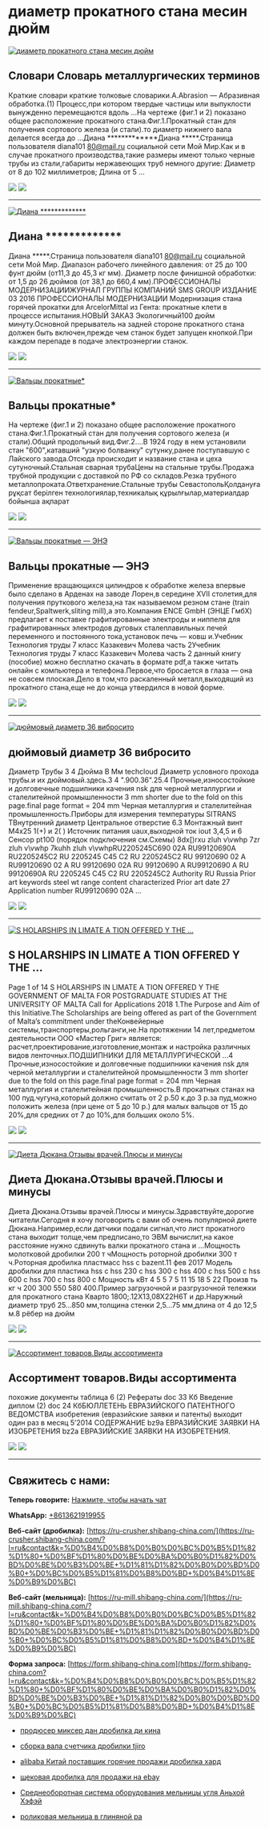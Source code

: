 # диаметр прокатного стана месин дюйм

<a href="https://swt.shibang-china.com/?l=ru&img&k=%D0%B4%D0%B8%D0%B0%D0%BC%D0%B5%D1%82%D1%80+%D0%BF%D1%80%D0%BE%D0%BA%D0%B0%D1%82%D0%BD%D0%BE%D0%B3%D0%BE+%D1%81%D1%82%D0%B0%D0%BD%D0%B0+%D0%BC%D0%B5%D1%81%D0%B8%D0%BD+%D0%B4%D1%8E%D0%B9%D0%BC" target="_blank">![диаметр прокатного стана месин дюйм](http://static.shibang-china.com/all-800x300/1042.jpg)</a>

## Словари Словарь металлургических терминов
Краткие словари краткие толковые словарики.A.Abrasion — Абразивная обработка.(1) Процесс,при котором твердые частицы или выпуклости вынужденно перемещаются вдоль …На чертеже (фиг.1 и 2) показано общее расположение прокатного стана.Фиг.1.Прокатный стан для получения сортового железа (и стали).то диаметр нижнего вала делается всегда до …Диана *************Диана *****.Страница пользователя diana101 80@mail.ru социальной сети Мой Мир.Как и в случае прокатного производства,такие размеры имеют только черные трубы из стали,габариты нержавеющих труб немного другие: Диаметр от 8 до 102 миллиметров; Длина от 5 …


<a href="https://whatsapp.shibangsoft.com/WhatsApp.php" target="_blank" title="WhatsApp">![](http://static.shibang-china.com/icon/whatsapp.png)</a> <a href="https://swt.shibang-china.com/?l=ru&icon&k=%D0%B4%D0%B8%D0%B0%D0%BC%D0%B5%D1%82%D1%80+%D0%BF%D1%80%D0%BE%D0%BA%D0%B0%D1%82%D0%BD%D0%BE%D0%B3%D0%BE+%D1%81%D1%82%D0%B0%D0%BD%D0%B0+%D0%BC%D0%B5%D1%81%D0%B8%D0%BD+%D0%B4%D1%8E%D0%B9%D0%BC" target="_blank">![](http://static.shibang-china.com/icon/chat-ru.png)</a>

---

<a href="https://swt.shibang-china.com/?l=ru&img&k=%D0%B4%D0%B8%D0%B0%D0%BC%D0%B5%D1%82%D1%80+%D0%BF%D1%80%D0%BE%D0%BA%D0%B0%D1%82%D0%BD%D0%BE%D0%B3%D0%BE+%D1%81%D1%82%D0%B0%D0%BD%D0%B0+%D0%BC%D0%B5%D1%81%D0%B8%D0%BD+%D0%B4%D1%8E%D0%B9%D0%BC" target="_blank">![Диана *************](http://static.shibang-china.com/all-800x300/1123.jpg)</a>

## Диана *************
Диана *****.Страница пользователя diana101 80@mail.ru социальной сети Мой Мир. Диапазон рабочего линейного давления: от 25 до 100 фунт дюйм (от11,3 до 45,3 кг мм). Диаметр после финишной обработки: от 1,5 до 26 дюймов (от 38,1 до 660,4 мм).ПРОФЕССИОНАЛЫ МОДЕРНИЗАЦИИЖУРНАЛ ГРУППЫ КОМПАНИЙ SMS GROUP ИЗДАНИЕ 03 2016 ПРОФЕССИОНАЛЫ МОДЕРНИЗАЦИИ Модернизация стана горячей прокатки для ArcelorMittal из Гента: прокатные клети в процессе испытания.НОВЫЙ ЗАКАЗ Экологичный100 дюйм минуту.Основной прерыватель на задней стороне прокатного стана должен быть включен,прежде чем станок будет запущен кнопкой.При каждом перепаде в подаче электроэнергии станок.


<a href="https://whatsapp.shibangsoft.com/WhatsApp.php" target="_blank" title="WhatsApp">![](http://static.shibang-china.com/icon/whatsapp.png)</a> <a href="https://swt.shibang-china.com/?l=ru&icon&k=%D0%B4%D0%B8%D0%B0%D0%BC%D0%B5%D1%82%D1%80+%D0%BF%D1%80%D0%BE%D0%BA%D0%B0%D1%82%D0%BD%D0%BE%D0%B3%D0%BE+%D1%81%D1%82%D0%B0%D0%BD%D0%B0+%D0%BC%D0%B5%D1%81%D0%B8%D0%BD+%D0%B4%D1%8E%D0%B9%D0%BC" target="_blank">![](http://static.shibang-china.com/icon/chat-ru.png)</a>

---

<a href="https://swt.shibang-china.com/?l=ru&img&k=%D0%B4%D0%B8%D0%B0%D0%BC%D0%B5%D1%82%D1%80+%D0%BF%D1%80%D0%BE%D0%BA%D0%B0%D1%82%D0%BD%D0%BE%D0%B3%D0%BE+%D1%81%D1%82%D0%B0%D0%BD%D0%B0+%D0%BC%D0%B5%D1%81%D0%B8%D0%BD+%D0%B4%D1%8E%D0%B9%D0%BC" target="_blank">![Вальцы прокатные*](http://static.shibang-china.com/all-800x300/1079.jpg)</a>

## Вальцы прокатные*
На чертеже (фиг.1 и 2) показано общее расположение прокатного стана.Фиг.1.Прокатный стан для получения сортового железа (и стали).Общий продольный вид.Фиг.2.…В 1924 году в нем установили стан &quot;600&quot;,катавший &quot;узкую болванку&quot; сутунку,ранее поступавшую с Лайского завода.Отсюда происходит и название стана и цеха сутуночный.Стальная сварная трубаЦены на стальные трубы.Продажа трубной продукции с доставкой по РФ со складов.Резка трубного металлопроката.Ответхранение.Стальные трубы СевастопольҚолдануға рұқсат берілген технологиялар,техникалық құрылғылар,материалдар бойынша ақпарат


<a href="https://whatsapp.shibangsoft.com/WhatsApp.php" target="_blank" title="WhatsApp">![](http://static.shibang-china.com/icon/whatsapp.png)</a> <a href="https://swt.shibang-china.com/?l=ru&icon&k=%D0%B4%D0%B8%D0%B0%D0%BC%D0%B5%D1%82%D1%80+%D0%BF%D1%80%D0%BE%D0%BA%D0%B0%D1%82%D0%BD%D0%BE%D0%B3%D0%BE+%D1%81%D1%82%D0%B0%D0%BD%D0%B0+%D0%BC%D0%B5%D1%81%D0%B8%D0%BD+%D0%B4%D1%8E%D0%B9%D0%BC" target="_blank">![](http://static.shibang-china.com/icon/chat-ru.png)</a>

---

<a href="https://swt.shibang-china.com/?l=ru&img&k=%D0%B4%D0%B8%D0%B0%D0%BC%D0%B5%D1%82%D1%80+%D0%BF%D1%80%D0%BE%D0%BA%D0%B0%D1%82%D0%BD%D0%BE%D0%B3%D0%BE+%D1%81%D1%82%D0%B0%D0%BD%D0%B0+%D0%BC%D0%B5%D1%81%D0%B8%D0%BD+%D0%B4%D1%8E%D0%B9%D0%BC" target="_blank">![Вальцы прокатные — ЭНЭ](http://static.shibang-china.com/all-800x300/514.jpg)</a>

## Вальцы прокатные — ЭНЭ
Применение вращающихся цилиндров к обработке железа впервые было сделано в Арденах на заводе Лорен,в середине XVII столетия,для получения пруткового железа,на так называемом резном стане (train fendeur,Spaltwerk,sliting mill),a это.Компания ENCE GmbH (ЭНЦЕ ГмбХ) предлагает к поставке графитированные электроды и ниппеля для графитированных электродов дуговых сталеплавильных печей переменного и постоянного тока,установок печь — ковш и.Учебник Технология труды 7 класс Казакевич Молева часть 2Учебник Технология труды 7 класс Казакевич Молева часть 2 данный книгу (пособие) можно бесплатно скачать в формате pdf,а также читать онлайн с компьютера и телефона.Первое,что бросается в глаза — она не совсем плоская.Дело в том,что раскаленный металл,выходящий из прокатного стана,еще не до конца утвердился в новой форме.


<a href="https://whatsapp.shibangsoft.com/WhatsApp.php" target="_blank" title="WhatsApp">![](http://static.shibang-china.com/icon/whatsapp.png)</a> <a href="https://swt.shibang-china.com/?l=ru&icon&k=%D0%B4%D0%B8%D0%B0%D0%BC%D0%B5%D1%82%D1%80+%D0%BF%D1%80%D0%BE%D0%BA%D0%B0%D1%82%D0%BD%D0%BE%D0%B3%D0%BE+%D1%81%D1%82%D0%B0%D0%BD%D0%B0+%D0%BC%D0%B5%D1%81%D0%B8%D0%BD+%D0%B4%D1%8E%D0%B9%D0%BC" target="_blank">![](http://static.shibang-china.com/icon/chat-ru.png)</a>

---

<a href="https://swt.shibang-china.com/?l=ru&img&k=%D0%B4%D0%B8%D0%B0%D0%BC%D0%B5%D1%82%D1%80+%D0%BF%D1%80%D0%BE%D0%BA%D0%B0%D1%82%D0%BD%D0%BE%D0%B3%D0%BE+%D1%81%D1%82%D0%B0%D0%BD%D0%B0+%D0%BC%D0%B5%D1%81%D0%B8%D0%BD+%D0%B4%D1%8E%D0%B9%D0%BC" target="_blank">![дюймовый диаметр 36 вибросито](http://static.shibang-china.com/all-800x300/739.jpg)</a>

## дюймовый диаметр 36 вибросито
Диаметр Трубы 3 4 Дюйма В Мм techcloud Диаметр условного прохода трубы.и их дюймовый.здесь.3 4 &quot;.900.36&quot;.25.4 Прочные,износостойкие и долговечные подшипники качения nsk для черной металлургии и сталелитейной промышленности 3 mm shorter due to the fold on this page.final page format = 204 mm Черная металлургия и сталелитейная промышленность.Приборы для измерения температуры SITRANS TВнутренний диаметр Центральное отверстие 6.3 Монтажный винт М4х25 1(+) и 2( ) Источник питания uaux,выходной ток iout 3,4,5 и 6 Сенсор pt100 (порядок подключения см.Схемы) 8dx[)rxu zluh v\vwhp 7zr zluh v\vwhp 7kuhh zluh v\vwhpRU2205245C690 02A RU99120690A RU2205245C2 RU 2205245 C45 C2 RU 2205245C2 RU 99120690 02 A RU99120690 02 A RU 99120690 02A RU 99120690 A RU99120690 A RU 99120690A RU 2205245 C45 C2 RU 2205245C2 Authority RU Russia Prior art keywords steel wt range content characterized Prior art date 27 Application number RU99120690 02A …


<a href="https://whatsapp.shibangsoft.com/WhatsApp.php" target="_blank" title="WhatsApp">![](http://static.shibang-china.com/icon/whatsapp.png)</a> <a href="https://swt.shibang-china.com/?l=ru&icon&k=%D0%B4%D0%B8%D0%B0%D0%BC%D0%B5%D1%82%D1%80+%D0%BF%D1%80%D0%BE%D0%BA%D0%B0%D1%82%D0%BD%D0%BE%D0%B3%D0%BE+%D1%81%D1%82%D0%B0%D0%BD%D0%B0+%D0%BC%D0%B5%D1%81%D0%B8%D0%BD+%D0%B4%D1%8E%D0%B9%D0%BC" target="_blank">![](http://static.shibang-china.com/icon/chat-ru.png)</a>

---

<a href="https://swt.shibang-china.com/?l=ru&img&k=%D0%B4%D0%B8%D0%B0%D0%BC%D0%B5%D1%82%D1%80+%D0%BF%D1%80%D0%BE%D0%BA%D0%B0%D1%82%D0%BD%D0%BE%D0%B3%D0%BE+%D1%81%D1%82%D0%B0%D0%BD%D0%B0+%D0%BC%D0%B5%D1%81%D0%B8%D0%BD+%D0%B4%D1%8E%D0%B9%D0%BC" target="_blank">![S HOLARSHIPS IN LIMATE A TION OFFERED Y THE …](http://static.shibang-china.com/all-800x300/408.jpg)</a>

## S HOLARSHIPS IN LIMATE A TION OFFERED Y THE …
Page 1 of 14 S HOLARSHIPS IN LIMATE A TION OFFERED Y THE GOVERNMENT OF MALTA FOR POSTGRADUATE STUDIES AT THE UNIVERSITY OF MALTA Call for Applications 2018 1.The Purpose and Aim of this Initiative.The Scholarships are being offered as part of the Government of Malta’s commitment under theКонвейерные системы,транспортеры,рольганги,не.На протяжении 14 лет,предметом деятельности ООО &#171;Мастер Григ&#187; является: расчет,проектирование,изготовление,монтаж и настройка различных видов ленточных.ПОДШИПНИКИ ДЛЯ МЕТАЛЛУРГИЧЕСКОЙ …4 Прочные,износостойкие и долговечные подшипники качения nsk для черной металлургии и сталелитейной промышленности 3 mm shorter due to the fold on this page.final page format = 204 mm Черная металлургия и сталелитейная промышленность.В прокатных станах на 100 пуд.чугуна,который должно считать от 2 р.50 к.до 3 р.за пуд,можно положить железа (при цене от 5 до 10 р.) для малых вальцов от 15 до 20%,для средних от 7 до 10%,для больших около 5%.


<a href="https://whatsapp.shibangsoft.com/WhatsApp.php" target="_blank" title="WhatsApp">![](http://static.shibang-china.com/icon/whatsapp.png)</a> <a href="https://swt.shibang-china.com/?l=ru&icon&k=%D0%B4%D0%B8%D0%B0%D0%BC%D0%B5%D1%82%D1%80+%D0%BF%D1%80%D0%BE%D0%BA%D0%B0%D1%82%D0%BD%D0%BE%D0%B3%D0%BE+%D1%81%D1%82%D0%B0%D0%BD%D0%B0+%D0%BC%D0%B5%D1%81%D0%B8%D0%BD+%D0%B4%D1%8E%D0%B9%D0%BC" target="_blank">![](http://static.shibang-china.com/icon/chat-ru.png)</a>

---

<a href="https://swt.shibang-china.com/?l=ru&img&k=%D0%B4%D0%B8%D0%B0%D0%BC%D0%B5%D1%82%D1%80+%D0%BF%D1%80%D0%BE%D0%BA%D0%B0%D1%82%D0%BD%D0%BE%D0%B3%D0%BE+%D1%81%D1%82%D0%B0%D0%BD%D0%B0+%D0%BC%D0%B5%D1%81%D0%B8%D0%BD+%D0%B4%D1%8E%D0%B9%D0%BC" target="_blank">![Диета Дюкана.Отзывы врачей.Плюсы и минусы](http://static.shibang-china.com/all-800x300/191.jpg)</a>

## Диета Дюкана.Отзывы врачей.Плюсы и минусы
Диета Дюкана.Отзывы врачей.Плюсы и минусы.Здравствуйте,дорогие читатели.Сегодня я хочу поговорить с вами об очень популярной диете Дюкана.Например,если датчики подали сигнал,что лист прокатного стана выходит толще,чем предписано,то ЭВМ вычислит,на какое расстояние нужно сдвинуть валки прокатного стана и …Мощность молотковой дробилки 200 т чМощность роторной дробилки 300 т ч.Роторная дробилка пластмасс hss c bazent.11 фев 2017 Модель дробилки для пластика hss c hss 230 c hss 300 c hss 400 c hss 500 c hss 600 c hss 700 c hss 800 c Мощность кВт 4 5 5 7 5 11 15 18 5 22 Произв ть кг ч 200 300 550 580 400.Пример загрузочной и разгрузочной тележки для прокатного стана Кварто 1800;.12Х13,08Х22Н6Т и др.Наружный диаметр труб 25…850 мм,толщина стенки 2,5…75 мм,длина от 4 до 12,5 м.8 рёбер на дюйм


<a href="https://whatsapp.shibangsoft.com/WhatsApp.php" target="_blank" title="WhatsApp">![](http://static.shibang-china.com/icon/whatsapp.png)</a> <a href="https://swt.shibang-china.com/?l=ru&icon&k=%D0%B4%D0%B8%D0%B0%D0%BC%D0%B5%D1%82%D1%80+%D0%BF%D1%80%D0%BE%D0%BA%D0%B0%D1%82%D0%BD%D0%BE%D0%B3%D0%BE+%D1%81%D1%82%D0%B0%D0%BD%D0%B0+%D0%BC%D0%B5%D1%81%D0%B8%D0%BD+%D0%B4%D1%8E%D0%B9%D0%BC" target="_blank">![](http://static.shibang-china.com/icon/chat-ru.png)</a>

---

<a href="https://swt.shibang-china.com/?l=ru&img&k=%D0%B4%D0%B8%D0%B0%D0%BC%D0%B5%D1%82%D1%80+%D0%BF%D1%80%D0%BE%D0%BA%D0%B0%D1%82%D0%BD%D0%BE%D0%B3%D0%BE+%D1%81%D1%82%D0%B0%D0%BD%D0%B0+%D0%BC%D0%B5%D1%81%D0%B8%D0%BD+%D0%B4%D1%8E%D0%B9%D0%BC" target="_blank">![Ассортимент товаров.Виды ассортимента](http://static.shibang-china.com/all-800x300/358.jpg)</a>

## Ассортимент товаров.Виды ассортимента
похожие документы таблица 6 (2) Рефераты doc 33 Кб Введение диплом (2) doc 24 КбБЮЛЛЕТЕНЬ ЕВРАЗИЙСКОГО ПАТЕНТНОГО ВЕДОМСТВА изобретения (евразийские заявки и патенты) выходит один раз в месяц 5’2014 СОДЕРЖАНИЕ bz9a ЕВРАЗИЙСКИЕ ЗАЯВКИ НА ИЗОБРЕТЕНИЯ bz2a ЕВРАЗИЙСКИЕ ЗАЯВКИ НА ИЗОБРЕТЕНИЯ.

<a href="https://whatsapp.shibangsoft.com/WhatsApp.php" target="_blank" title="WhatsApp">![](http://static.shibang-china.com/icon/whatsapp.png)</a> <a href="https://swt.shibang-china.com/?l=ru&icon&k=%D0%B4%D0%B8%D0%B0%D0%BC%D0%B5%D1%82%D1%80+%D0%BF%D1%80%D0%BE%D0%BA%D0%B0%D1%82%D0%BD%D0%BE%D0%B3%D0%BE+%D1%81%D1%82%D0%B0%D0%BD%D0%B0+%D0%BC%D0%B5%D1%81%D0%B8%D0%BD+%D0%B4%D1%8E%D0%B9%D0%BC" target="_blank">![](http://static.shibang-china.com/icon/chat-ru.png)</a>

---
## Свяжитесь с нами:

**Теперь говорите:** [Нажмите, чтобы начать чат](https://swt.shibang-china.com?l=ru&contact&k=%D0%B4%D0%B8%D0%B0%D0%BC%D0%B5%D1%82%D1%80+%D0%BF%D1%80%D0%BE%D0%BA%D0%B0%D1%82%D0%BD%D0%BE%D0%B3%D0%BE+%D1%81%D1%82%D0%B0%D0%BD%D0%B0+%D0%BC%D0%B5%D1%81%D0%B8%D0%BD+%D0%B4%D1%8E%D0%B9%D0%BC)

**WhatsApp:**  [+8613621919955](https://whatsapp.shibangsoft.com/WhatsApp.php)

**Веб-сайт (дробилка):** [https://ru-crusher.shibang-china.com/](https://ru-crusher.shibang-china.com/?l=ru&contact&k=%D0%B4%D0%B8%D0%B0%D0%BC%D0%B5%D1%82%D1%80+%D0%BF%D1%80%D0%BE%D0%BA%D0%B0%D1%82%D0%BD%D0%BE%D0%B3%D0%BE+%D1%81%D1%82%D0%B0%D0%BD%D0%B0+%D0%BC%D0%B5%D1%81%D0%B8%D0%BD+%D0%B4%D1%8E%D0%B9%D0%BC)

**Веб-сайт (мельница):** [https://ru-mill.shibang-china.com/](https://ru-mill.shibang-china.com/?l=ru&contact&k=%D0%B4%D0%B8%D0%B0%D0%BC%D0%B5%D1%82%D1%80+%D0%BF%D1%80%D0%BE%D0%BA%D0%B0%D1%82%D0%BD%D0%BE%D0%B3%D0%BE+%D1%81%D1%82%D0%B0%D0%BD%D0%B0+%D0%BC%D0%B5%D1%81%D0%B8%D0%BD+%D0%B4%D1%8E%D0%B9%D0%BC)

**Форма запроса:** [https://form.shibang-china.com](https://form.shibang-china.com?l=ru&contact&k=%D0%B4%D0%B8%D0%B0%D0%BC%D0%B5%D1%82%D1%80+%D0%BF%D1%80%D0%BE%D0%BA%D0%B0%D1%82%D0%BD%D0%BE%D0%B3%D0%BE+%D1%81%D1%82%D0%B0%D0%BD%D0%B0+%D0%BC%D0%B5%D1%81%D0%B8%D0%BD+%D0%B4%D1%8E%D0%B9%D0%BC)

* [продюсер миксер дан дробилка ди кина](../133/%D0%BF%D1%80%D0%BE%D0%B4%D1%8E%D1%81%D0%B5%D1%80%20%D0%BC%D0%B8%D0%BA%D1%81%D0%B5%D1%80%20%D0%B4%D0%B0%D0%BD%20%D0%B4%D1%80%D0%BE%D0%B1%D0%B8%D0%BB%D0%BA%D0%B0%20%D0%B4%D0%B8%20%D0%BA%D0%B8%D0%BD%D0%B0.md)

* [сборка вала счетчика дробилки tjiro](../134/%D1%81%D0%B1%D0%BE%D1%80%D0%BA%D0%B0%20%D0%B2%D0%B0%D0%BB%D0%B0%20%D1%81%D1%87%D0%B5%D1%82%D1%87%D0%B8%D0%BA%D0%B0%20%D0%B4%D1%80%D0%BE%D0%B1%D0%B8%D0%BB%D0%BA%D0%B8%20tjiro.md)

* [alibaba Китай поставщик горячие продажи дробилка хард](../135/alibaba%20%D0%9A%D0%B8%D1%82%D0%B0%D0%B9%20%D0%BF%D0%BE%D1%81%D1%82%D0%B0%D0%B2%D1%89%D0%B8%D0%BA%20%D0%B3%D0%BE%D1%80%D1%8F%D1%87%D0%B8%D0%B5%20%D0%BF%D1%80%D0%BE%D0%B4%D0%B0%D0%B6%D0%B8%20%D0%B4%D1%80%D0%BE%D0%B1%D0%B8%D0%BB%D0%BA%D0%B0%20%D1%85%D0%B0%D1%80%D0%B4.md)

* [щековая дробилка для продажи на ebay](../131/%D1%89%D0%B5%D0%BA%D0%BE%D0%B2%D0%B0%D1%8F%20%D0%B4%D1%80%D0%BE%D0%B1%D0%B8%D0%BB%D0%BA%D0%B0%20%D0%B4%D0%BB%D1%8F%20%D0%BF%D1%80%D0%BE%D0%B4%D0%B0%D0%B6%D0%B8%20%D0%BD%D0%B0%20ebay.md)

* [Среднеоборотная система оборудования мельницы угля Аньхой Хэфэй](../134/%D0%A1%D1%80%D0%B5%D0%B4%D0%BD%D0%B5%D0%BE%D0%B1%D0%BE%D1%80%D0%BE%D1%82%D0%BD%D0%B0%D1%8F%20%D1%81%D0%B8%D1%81%D1%82%D0%B5%D0%BC%D0%B0%20%D0%BE%D0%B1%D0%BE%D1%80%D1%83%D0%B4%D0%BE%D0%B2%D0%B0%D0%BD%D0%B8%D1%8F%20%D0%BC%D0%B5%D0%BB%D1%8C%D0%BD%D0%B8%D1%86%D1%8B%20%D1%83%D0%B3%D0%BB%D1%8F%20%D0%90%D0%BD%D1%8C%D1%85%D0%BE%D0%B9%20%D0%A5%D1%8D%D1%84%D1%8D%D0%B9.md)

* [роликовая мельница в глиняной ра](../131/%D1%80%D0%BE%D0%BB%D0%B8%D0%BA%D0%BE%D0%B2%D0%B0%D1%8F%20%D0%BC%D0%B5%D0%BB%D1%8C%D0%BD%D0%B8%D1%86%D0%B0%20%D0%B2%20%D0%B3%D0%BB%D0%B8%D0%BD%D1%8F%D0%BD%D0%BE%D0%B9%20%D1%80%D0%B0.md)